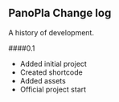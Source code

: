 ## PanoPla Change log

A history of development.

####0.1
* Added initial project
* Created shortcode
* Added assets
* Official project start
